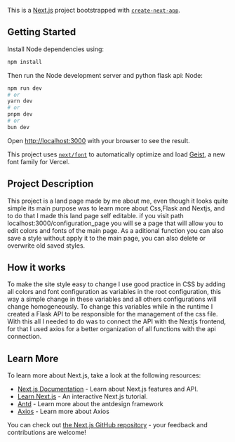 This is a [Next.js](https://nextjs.org) project bootstrapped with [`create-next-app`](https://nextjs.org/docs/app/api-reference/cli/create-next-app).

## Getting Started

Install Node dependencies using:

```bash
npm install
```

Then run the Node development server and python flask api:
Node:

```bash
npm run dev
# or
yarn dev
# or
pnpm dev
# or
bun dev
```

Open [http://localhost:3000](http://localhost:3000) with your browser to see the result.

This project uses [`next/font`](https://nextjs.org/docs/app/building-your-application/optimizing/fonts) to automatically optimize and load [Geist](https://vercel.com/font), a new font family for Vercel.

## Project Description

This project is a land page made by me about me, even though it looks quite simple its main purpose was to learn more about Css,Flask and Nextjs, and to do that I made this land page self editable. if you visit path localhost:3000/configuration_page you will se a page that will allow you to edit colors and fonts of the main page.
As a aditional function you can also save a style without apply it to the main page, you can also delete or overwrite old saved styles.

## How it works

To make the site style easy to change I use good practice in CSS by adding all colors and font configuration as variables in the root configuration, this way a simple change in these variables and all others configurations will change homogeneously. To change this variables while in the runtime I created a Flask API to be responsible for the management of the css file. With this all I needed to do was to connect the API with the Nextjs frontend, for that I used axios for a better organization of all functions with the api connection.

## Learn More

To learn more about Next.js, take a look at the following resources:

- [Next.js Documentation](https://nextjs.org/docs) - Learn about Next.js features and API.
- [Learn Next.js](https://nextjs.org/learn) - An interactive Next.js tutorial.
- [Antd](https://ant.design/) - Learn more about the antdesign framework
- [Axios](https://axios-http.com/ptbr/docs/intro) - Learn more about Axios

You can check out [the Next.js GitHub repository](https://github.com/vercel/next.js) - your feedback and contributions are welcome!
